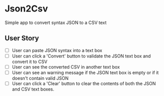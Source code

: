 # Json2Csv

Simple app to convert syntax JSON to a CSV text

## User Story

-   [ ] User can paste JSON syntax into a text box
-   [ ] User can click a 'Convert' button to validate the JSON text box and convert it to CSV
-   [ ] User can see the converted CSV in another text box
-   [ ] User can see an warning message if the JSON text box is empty or if it doesn't contain valid JSON
-   [ ] User can click a 'Clear' button to clear the contents of both the JSON and CSV text boxes.

